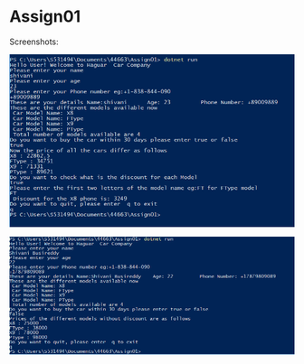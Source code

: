 # Assign01
Screenshots:

![Screenshot 1](https://github.com/Shivanibusireddy/Assign01/blob/master/capture1.PNG "Optional title")

![Screenshot 2](https://github.com/Shivanibusireddy/Assign01/blob/master/Capture2.PNG "Optional title")
